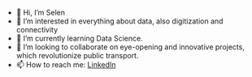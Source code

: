 - 👋 Hi, I’m Selen
- 👀 I’m interested in everything about data, also digitization and connectivity
- 🌱 I’m currently learning Data Science.
- 💞️ I’m looking to collaborate on eye-opening and innovative projects, which revolutionize public transport.
- 📫 How to reach me: [LinkedIn](www.linkedin.com/in/selerden-15054b1ba)

<!---
Selengerel/Selengerel is a ✨ special ✨ repository because its `README.md` (this file) appears on your GitHub profile.
You can click the Preview link to take a look at your changes.
--->
